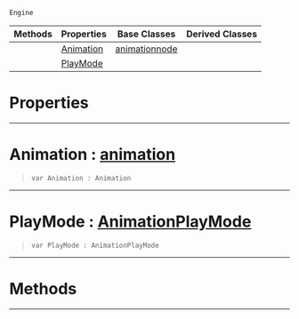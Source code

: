  `Engine`

|Methods|Properties|Base Classes|Derived Classes|
|---|---|---|---|
| |[ Animation](basicanimation.md#animation-zilch-engine-do)|[animationnode](animationnode.md)| |
| |[ PlayMode](basicanimation.md#playmode-zilch-engine-doc)| | |


 #  Properties


---  
 #  Animation : [animation](animation.md)

> 
> ``` lang=cpp, name=Nada
> var Animation : Animation


---  
 #  PlayMode : [AnimationPlayMode](../enum_reference.md#animationplaymode)

> 
> ``` lang=cpp, name=Nada
> var PlayMode : AnimationPlayMode


---  
 #  Methods


---  
 

 